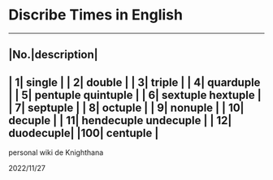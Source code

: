 # Discribe Times in English

-----------------------------
|No.|description|
-----------------------------
|  1| single    |
|  2| double    |
|  3| triple    |
|  4| quarduple |
|  5| pentuple  quintuple |
|  6| sextuple  hextuple  |
|  7| septuple  |
|  8| octuple   |
|  9| nonuple   |
| 10| decuple   |
| 11| hendecuple undecuple |
| 12| duodecuple|
|100| centuple  |
--------------------------------

personal wiki de Knighthana

2022/11/27

